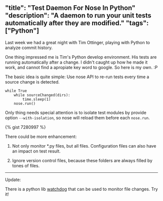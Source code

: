 "title": "Test Daemon For Nose In Python"
"description": "A daemon to run your unit tests automatically after they are modified."
"tags": ["Python"]
---

Last week we had a great night with Tim Ottinger, playing with Python to analyze commit history.

One thing impressed me is Tim's Python develop environment. His tests are running automatically after a change. I didn't caught up how he made it work, and cannot find a apropiate key word to google. So here is my own. :P

The basic idea is quite simple: Use nose API to re-run tests every time a source change is detected.

	while True
	    while sourceChanged(dirs):
	        time.sleep(1)
	    nose.run()

Only thing needs special attention is to isolate test modules by provide option `--with-isolation`, so nose will reload them before each `nose.run`.

{% gist 7280997 %}

There could be more enhancement:

1. Not only monitor \*.py files, but all files. Configuration files can also have an impact on test result.

2. Ignore version control files, because these folders are always filled by tones of files.

---

Update:

There is a python lib [watchdog](https://github.com/gorakhargosh/watchdog) that can be used to monitor file changes. Try it!
